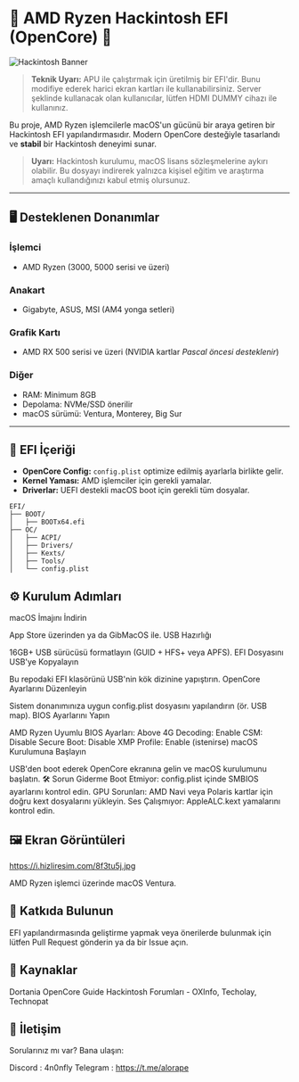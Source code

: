 # 🚀 AMD Ryzen Hackintosh EFI (OpenCore) 🔧

![Hackintosh Banner](https://i.hizliresim.com/8f3tu5j.jpg)

> **Teknik Uyarı:** APU ile çalıştırmak için üretilmiş bir EFI'dir. Bunu modifiye ederek harici ekran kartları ile kullanabilirsiniz. Server şeklinde kullanacak olan kullanıcılar, lütfen HDMI DUMMY cihazı ile kullanınız. 

Bu proje, AMD Ryzen işlemcilerle macOS'un gücünü bir araya getiren bir Hackintosh EFI yapılandırmasıdır. Modern OpenCore desteğiyle tasarlandı ve **stabil** bir Hackintosh deneyimi sunar.

> **Uyarı:** Hackintosh kurulumu, macOS lisans sözleşmelerine aykırı olabilir. Bu dosyayı indirerek yalnızca kişisel eğitim ve araştırma amaçlı kullandığınızı kabul etmiş olursunuz.

---

## 🖥️ **Desteklenen Donanımlar**
### **İşlemci**
- AMD Ryzen (3000, 5000 serisi ve üzeri)

### **Anakart**
- Gigabyte, ASUS, MSI (AM4 yonga setleri)

### **Grafik Kartı**
- AMD RX 500 serisi ve üzeri (NVIDIA kartlar *Pascal öncesi desteklenir*)

### **Diğer**
- RAM: Minimum 8GB
- Depolama: NVMe/SSD önerilir
- macOS sürümü: Ventura, Monterey, Big Sur

---

## 📂 **EFI İçeriği**
- **OpenCore Config:** `config.plist` optimize edilmiş ayarlarla birlikte gelir.
- **Kernel Yaması:** AMD işlemciler için gerekli yamalar.
- **Driverlar:** UEFI destekli macOS boot için gerekli tüm dosyalar.

```plaintext
EFI/
├── BOOT/
│   ├── BOOTx64.efi
├── OC/
│   ├── ACPI/
│   ├── Drivers/
│   ├── Kexts/
│   ├── Tools/
│   └── config.plist
```

## ⚙️ **Kurulum Adımları**
macOS İmajını İndirin

App Store üzerinden ya da GibMacOS ile.
USB Hazırlığı

16GB+ USB sürücüsü formatlayın (GUID + HFS+ veya APFS).
EFI Dosyasını USB'ye Kopyalayın

Bu repodaki EFI klasörünü USB'nin kök dizinine yapıştırın.
OpenCore Ayarlarını Düzenleyin

Sistem donanımınıza uygun config.plist dosyasını yapılandırın (ör. USB map).
BIOS Ayarlarını Yapın

AMD Ryzen Uyumlu BIOS Ayarları:
Above 4G Decoding: Enable
CSM: Disable
Secure Boot: Disable
XMP Profile: Enable (istenirse)
macOS Kurulumuna Başlayın

USB'den boot ederek OpenCore ekranına gelin ve macOS kurulumunu başlatın.
🛠️ Sorun Giderme
Boot Etmiyor:
config.plist içinde SMBIOS ayarlarını kontrol edin.
GPU Sorunları:
AMD Navi veya Polaris kartlar için doğru kext dosyalarını yükleyin.
Ses Çalışmıyor:
AppleALC.kext yamalarını kontrol edin.

## 🖼️ **Ekran Görüntüleri**

https://i.hizliresim.com/8f3tu5j.jpg

AMD Ryzen işlemci üzerinde macOS Ventura.

## 🌟 **Katkıda Bulunun**
EFI yapılandırmasında geliştirme yapmak veya önerilerde bulunmak için lütfen Pull Request gönderin ya da bir Issue açın.

## 🔗 Kaynaklar
Dortania OpenCore Guide
Hackintosh Forumları - OXInfo, Techolay, Technopat



## 💬 **İletişim**
Sorularınız mı var? Bana ulaşın:

Discord : 4n0nfly
Telegram : https://t.me/alorape

